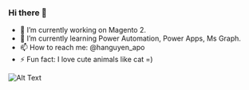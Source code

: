 ### Hi there 👋


- 🔭 I’m currently working on Magento 2.
- 🌱 I’m currently learning Power Automation, Power Apps, Ms Graph.
- 📫 How to reach me: @hanguyen_apo
- ⚡ Fun fact: I love cute animals like cat =)


![Alt Text](https://static.wixstatic.com/media/4cbe8d_f1ed2800a49649848102c68fc5a66e53~mv2.gif)
